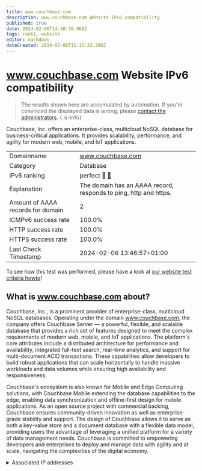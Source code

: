```yaml
---
title: www.couchbase.com
description: www.couchbase.com Website IPv6 compatibility
published: true
date: 2024-02-06T14:30:39.960Z
tags: rank1, website
editor: markdown
dateCreated: 2024-02-06T11:13:32.296Z
---
```


# www.couchbase.com Website IPv6 compatibility

> The results shown here are accumulated by automation. If you're convinced the displayed data is wrong, please [contact the administrators](/howto/chat). 
{.is-info}

Couchbase, Inc. offers an enterprise-class, multicloud NoSQL database for business-critical applications. It provides scalability, performance, and agility for modern web, mobile, and IoT applications.


|   |   |
| - | - |
| Domainname | www.couchbase.com
| Category | Database |
| IPv6 ranking | perfect :1st_place_medal: [🔗](/howto/ranking) |
| Explanation | The domain has an AAAA record, responds to ping, http and https. |
| Amount of AAAA records for domain | 2 |
| ICMPv6 success rate | 100.0%|
| HTTP success rate | 100.0% |
| HTTPS success rate | 100.0% |
| Last Check Timestamp | 2024-02-06 13:46:57+01:00 |

To see how this test was performed, please have a look at [our website test criteria howto](/howto/testcriteria/website)!


## What is www.couchbase.com about?
Couchbase, Inc., is a prominent provider of enterprise-class, multicloud NoSQL databases. Operating under the domain www.couchbase.com, the company offers Couchbase Server — a powerful, flexible, and scalable database that provides a rich set of features designed to meet the complex requirements of modern web, mobile, and IoT applications. The platform's core attributes include a distributed architecture for performance and availability, integrated full-text search, real-time analytics, and support for multi-document ACID transactions. These capabilities allow developers to build robust applications that can scale horizontally to handle massive workloads and data volumes while ensuring high availability and responsiveness.

Couchbase's ecosystem is also known for Mobile and Edge Computing solutions, with Couchbase Mobile extending the database capabilities to the edge, enabling data synchronization and offline-first design for mobile applications. As an open source project with commercial backing, Couchbase ensures community-driven innovation as well as enterprise-grade stability and support. The design of Couchbase allows it to serve as both a key-value store and a document database with a flexible data model, providing users the advantage of leveraging a unified platform for a variety of data management needs. Couchbase is committed to empowering developers and enterprises to deploy and manage data with agility and at scale, navigating the complexities of the digital economy.



<details>
<summary>Associated IP addresses</summary>

2a02:26f0:e300::211:9383

2a02:26f0:e300::211:9388

</details>
